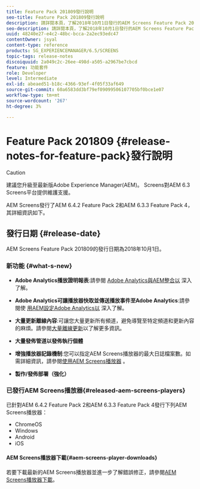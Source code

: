 ```yaml
---
title: Feature Pack 201809發行說明
seo-title: Feature Pack 201809發行說明
description: 請詳閱本頁，了解2018年10月1日發行的AEM Screens Feature Pack 201809的相關資訊。
seo-description: 請詳閱本頁，了解2018年10月1日發行的AEM Screens Feature Pack 201809的相關資訊。
uuid: 48240e27-e4c2-48bc-bcca-2a2ec93edc47
contentOwner: jsyal
content-type: reference
products: SG_EXPERIENCEMANAGER/6.5/SCREENS
topic-tags: release-notes
discoiquuid: 2a049c2c-26ee-498d-a505-a2967be7cbcd
feature: 功能套件
role: Developer
level: Intermediate
exl-id: abeaed51-b18c-4366-93ef-4f05f33af649
source-git-commit: 60a6583dd3bf79ef09099506107705bf0bce1e07
workflow-type: tm+mt
source-wordcount: '267'
ht-degree: 3%

---
```


# Feature Pack 201809 {#release-notes-for-feature-pack}發行說明

>[!CAUTION]
>
>建議您升級至最新版Adobe Experience Manager(AEM)。 Screens對AEM 6.3 Screens平台提供維護支援。

AEM Screens發行了AEM 6.4.2 Feature Pack 2和AEM 6.3.3 Feature Pack 4，其詳細資訊如下。

## 發行日期 {#release-date}

AEM Screens Feature Pack 201809的發行日期為2018年10月1日。

### 新功能 {#what-s-new}

* **Adobe Analytics播放證明報表**:請參閱 [Adobe Analytics與AEM整合以](adobe-analytics-integration-aem-screens.md) 深入了解。

* **Adobe Analytics可讓播放器快取並傳送播放事件至Adobe Analytics**:請參閱使 [用AEM設定Adobe Analytics以](configuring-adobe-analytics-aem-screens.md) 深入了解。

* **大量更新離線內容**:可讓您大量更新所有頻道，避免導覽至特定頻道和更新內容的麻煩。請參閱[大量離線更新](bulk-offline-update.md)以了解更多資訊。

* **大量發佈管道以發佈執行個體**
* **增強播放器記錄機制**:您可以指定AEM Screens播放器的最大日誌檔案數。如需詳細資訊，請參閱[使用AEM Screens播放器](working-with-screens-player.md) 。

* **製作/發佈部署（強化）**

### 已發行AEM Screens播放器{#released-aem-screens-players}

已針對AEM 6.4.2 Feature Pack 2和AEM 6.3.3 Feature Pack 4發行下列AEM Screens播放器：

* ChromeOS
* Windows
* Android
* iOS

#### AEM Screens播放器下載{#aem-screens-player-downloads}

若要下載最新的AEM Screens播放器並進一步了解錯誤修正，請參閱[AEM Screens播放器下載](https://download.macromedia.com/screens/)。
